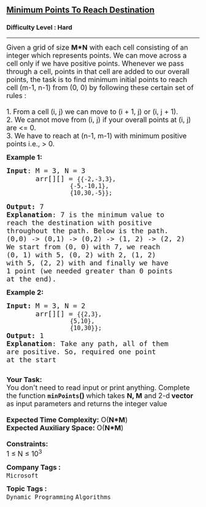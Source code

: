 <h2><a href="https://practice.geeksforgeeks.org/problems/minimum-points-to-reach-destination0540/1?page=9&difficulty[]=2&sortBy=submissions">Minimum Points To Reach Destination</a></h2><h3>Difficulty Level : Hard</h3><hr><div class="problems_problem_content__Xm_eO"><p><span style="font-size:18px">Given a grid of size <strong>M*N</strong> with each cell consisting of an integer which represents points. We can move across a cell only if we have positive points. Whenever we pass through a cell, points in that cell are added to our overall points, the task is to find minimum initial points to reach cell (m-1, n-1) from (0, 0) by following these certain set of rules :<br>
&nbsp;<br>
1. From a cell (i, j) we can move to (i + 1, j) or (i, j + 1).<br>
2. We cannot move from (i, j) if your overall points at (i, j) are &lt;= 0.<br>
3. We have to reach at (n-1, m-1) with minimum positive points i.e., &gt; 0.</span></p>

<p><span style="font-size:18px"><strong>Example 1:</strong></span></p>

<pre><span style="font-size:18px"><strong>Input</strong>: M = 3, N = 3 
       arr[][] = <code>{{-2,-3,3}, 
                  </code><code>{-5,-10,1}, </code>
<code>                  </code><code>{10,30,-5}</code><code>}; </code></span>

<span style="font-size:18px"><strong>Output:</strong> 7
<strong>Explanation</strong>: 7 is the minimum value to
reach the destination with positive
throughout the path. Below is the path.
(0,0) -&gt; (0,1) -&gt; (0,2) -&gt; (1, 2) -&gt; (2, 2)
We start from (0, 0) with 7, we reach
(0, 1) with 5, (0, 2) with 2, (1, 2)
with 5, (2, 2) with and finally we have
1 point (we needed greater than 0 points
at the end).</span></pre>

<div><span style="font-size:18px"><strong>Example 2:</strong></span></div>

<pre><span style="font-size:18px"><strong>Input: </strong>M = 3, N = 2
       arr[][] = <code>{{2,3}, </code>
<code>                  {5,10}, </code>
<code>                  {10,30}</code><code>}; </code>
<strong>Output: </strong>1
<strong>Explanation</strong>: Take any path, all of them 
are positive. So, required one point 
at the start</span>
</pre>

<p><br>
<span style="font-size:18px"><strong>Your Task:&nbsp;&nbsp;</strong><br>
You don't need to read input or print anything. Complete the function <strong><code>minPoints</code>()&nbsp;</strong>which takes <strong>N, M</strong> and 2-d<strong> vector </strong>as input parameters and returns the integer value<br>
<br>
<strong>Expected Time Complexity:</strong> O(<strong>N*M</strong>)<br>
<strong>Expected Auxiliary Space:</strong> O(<strong>N*M</strong>)<br>
<br>
<strong>Constraints:</strong><br>
1 ≤ N ≤ 10<sup>3</sup></span></p>
</div><p><span style=font-size:18px><strong>Company Tags : </strong><br><code>Microsoft</code>&nbsp;<br><p><span style=font-size:18px><strong>Topic Tags : </strong><br><code>Dynamic Programming</code>&nbsp;<code>Algorithms</code>&nbsp;